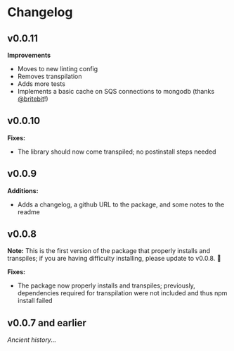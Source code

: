 # Changelog

## v0.0.11

**Improvements**
- Moves to new linting config
- Removes transpilation
- Adds more tests
- Implements a basic cache on SQS connections to mongodb (thanks [@britebit](https://github.com/britebit)!)

## v0.0.10

**Fixes:**
- The library should now come transpiled; no postinstall steps needed

## v0.0.9

**Additions:**
- Adds a changelog, a github URL to the package, and some notes to the readme

## v0.0.8

**Note:** This is the first version of the package that properly installs and transpiles; if you are having difficulty installing, please update to v0.0.8. 🚀

**Fixes:**
- The package now properly installs and transpiles; previously, dependencies required for transpilation were not included and thus npm install failed

## v0.0.7 and earlier
_Ancient history..._

